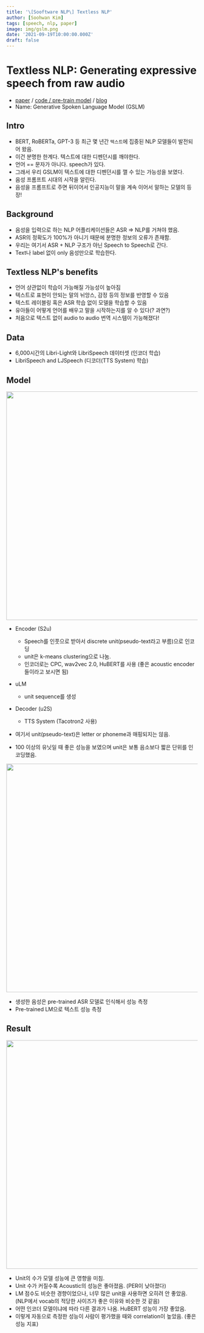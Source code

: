 ```yaml
---
title: '\[Sooftware NLP\] Textless NLP'
author: [Soohwan Kim]
tags: [speech, nlp, paper]
image: img/gslm.png
date: '2021-09-19T10:00:00.000Z'
draft: false
---
```


# Textless NLP: Generating expressive speech from raw audio  
  
- [paper](https://arxiv.org/abs/2102.01192) / [code / pre-train model](https://github.com/pytorch/fairseq/tree/master/examples/textless_nlp/gslm) / [blog](https://ai.facebook.com/blog/textless-nlp-generating-expressive-speech-from-raw-audio)
- Name: Generative Spoken Language Model (GSLM)
  
## Intro
  
- BERT, RoBERTa, GPT-3 등 최근 몇 년간 `텍스트`에 집중된 NLP 모델들이 발전되어 왔음.
- 이건 분명한 한계다. 텍스트에 대한 디펜던시를 깨야한다.
- 언어 == 문자가 아니다. speech가 있다.
- 그래서 우리 GSLM이 텍스트에 대한 디펜던시를 깰 수 있는 가능성을 보였다.
- 음성 프롬프트 시대의 시작을 알린다.
- 음성을 프롬프트로 주면 뒤이어서 인공지능이 말을 계속 이어서 말하는 모델의 등장!
  
## Background
  
- 음성을 입력으로 하는 NLP 어플리케이션들은 ASR => NLP를 거쳐야 했음.
- ASR의 정확도가 100%가 아니기 때문에 분명한 정보의 오류가 존재함.
- 우리는 여기서 ASR + NLP 구조가 아닌 Speech to Speech로 간다.
- Text나 label 없이 only 음성만으로 학습한다.
  
## Textless NLP's benefits
  
- 언어 상관없이 학습이 가능해질 가능성이 높아짐
- 텍스트로 표현이 안되는 말의 뉘앙스, 감정 등의 정보를 반영할 수 있음
- 텍스트 레이블링 혹은 ASR 학습 없이 모델을 학습할 수 있음
- 유아들이 어떻게 언어를 배우고 말을 시작하는지를 알 수 있다(? 과연?)
- 처음으로 텍스트 없이 audio to audio 번역 시스템이 가능해졌다!
  
## Data
  
- 6,000시간의 Libri-Light와 LibriSpeech 데이터셋 (인코더 학습)
- LibriSpeech and LJSpeech (디코더(TTS System) 학습)

## Model
  
<img src="https://user-images.githubusercontent.com/42150335/134018698-f46507a0-c375-4f6f-a67f-63e6ca2a9240.png" width=600>  
  
- Encoder (S2u)
  - Speech를 인풋으로 받아서 discrete unit(pseudo-text라고 부름)으로 인코딩
  - unit은 k-means clustering으로 나눔.
  - 인코더로는 CPC, wav2vec 2.0, HuBERT를 사용 (좋은 acoustic encoder들이라고 보시면 됨)
- uLM
  - unit sequence를 생성   
- Decoder (u2S)
  - TTS System (Tacotron2 사용)
    
- 여기서 unit(pseudo-text)은 letter or phoneme과 매핑되지는 않음. 
- 100 이상의 유닛일 때 좋은 성능을 보였으며 unit은 보통 음소보다 짧은 단위를 인코딩했음.  

<img src="https://scontent-gmp1-1.xx.fbcdn.net/v/t39.2365-6/241223788_398469455180920_2630499539056655858_n.jpg?_nc_cat=107&ccb=1-5&_nc_sid=ad8a9d&_nc_ohc=rfiDlgtmTcYAX-EraG5&_nc_ht=scontent-gmp1-1.xx&oh=1c96a38f6af0ada3774380e4fd6110e6&oe=61489C23" width=600>

- 생성한 음성은 pre-trained ASR 모델로 인식해서 성능 측정
- Pre-trained LM으로 텍스트 성능 측정
  
## Result
  
<img src="https://scontent-gmp1-1.xx.fbcdn.net/v/t39.2365-6/241364732_225715579507676_6485051182702467200_n.jpg?_nc_cat=108&ccb=1-5&_nc_sid=ad8a9d&_nc_ohc=h45PImsz8SkAX-kM1rz&_nc_ht=scontent-gmp1-1.xx&oh=88949e5b3a057a6e42b8266d03171ac7&oe=61492788" width=600>

- Unit의 수가 모델 성능에 큰 영향을 미침. 
- Unit 수가 커질수록 Acoustic의 성능은 좋아졌음. (PER이 낮아졌다)
- LM 점수도 비슷한 경향이었으나, 너무 많은 unit을 사용하면 오히려 안 좋았음. (NLP에서 vocab의 적당한 사이즈가 좋은 이유와 비슷한 것 같음)
- 어떤 인코더 모델이냐에 따라 다른 결과가 나옴. HuBERT 성능이 가장 좋았음.
- 이렇게 자동으로 측정한 성능이 사람이 평가했을 때와 correlation이 높았음. (좋은 성능 지표)
